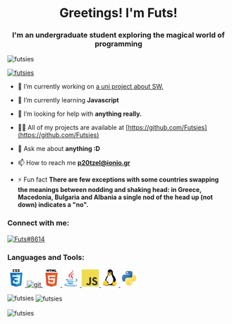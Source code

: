<h1 align="center">Greetings! I'm Futs!</h1>
<h3 align="center">I'm an undergraduate student exploring the magical world of programming</h3>

<p align="left"> <img src="https://komarev.com/ghpvc/?username=futsies&label=Profile%20views&color=0e75b6&style=flat" alt="futsies" /> </p>

<p align="left"> <a href="https://github.com/ryo-ma/github-profile-trophy"><img src="https://github-profile-trophy.vercel.app/?username=futsies" alt="futsies" /></a> </p>

- 🔭 I’m currently working on [a uni project about SW.](https://github.com/Futsies/sw/tree/2020174/projects/2020174)

- 🌱 I’m currently learning **Javascript**

- 🤝 I’m looking for help with **anything really.**

- 👨‍💻 All of my projects are available at [https://github.com/Futsies](https://github.com/Futsies)

- 💬 Ask me about **anything :D**

- 📫 How to reach me **p20tzel@ionio.gr**

- ⚡ Fun fact **There are few exceptions with some countries swapping the meanings between nodding and shaking head: in Greece, Macedonia, Bulgaria and Albania a single nod of the head up (not down) indicates a "no".**

<h3 align="left">Connect with me:</h3>
<p align="left">
<a href="https://discord.gg/Futs#8614" target="blank"><img align="center" src="https://raw.githubusercontent.com/rahuldkjain/github-profile-readme-generator/master/src/images/icons/Social/discord.svg" alt="Futs#8614" height="30" width="40" /></a>
</p>

<h3 align="left">Languages and Tools:</h3>
<p align="left"> <a href="https://www.w3schools.com/css/" target="_blank" rel="noreferrer"> <img src="https://raw.githubusercontent.com/devicons/devicon/master/icons/css3/css3-original-wordmark.svg" alt="css3" width="40" height="40"/> </a> <a href="https://git-scm.com/" target="_blank" rel="noreferrer"> <img src="https://www.vectorlogo.zone/logos/git-scm/git-scm-icon.svg" alt="git" width="40" height="40"/> </a> <a href="https://www.w3.org/html/" target="_blank" rel="noreferrer"> <img src="https://raw.githubusercontent.com/devicons/devicon/master/icons/html5/html5-original-wordmark.svg" alt="html5" width="40" height="40"/> </a> <a href="https://www.java.com" target="_blank" rel="noreferrer"> <img src="https://raw.githubusercontent.com/devicons/devicon/master/icons/java/java-original.svg" alt="java" width="40" height="40"/> </a> <a href="https://developer.mozilla.org/en-US/docs/Web/JavaScript" target="_blank" rel="noreferrer"> <img src="https://raw.githubusercontent.com/devicons/devicon/master/icons/javascript/javascript-original.svg" alt="javascript" width="40" height="40"/> </a> <a href="https://www.linux.org/" target="_blank" rel="noreferrer"> <img src="https://raw.githubusercontent.com/devicons/devicon/master/icons/linux/linux-original.svg" alt="linux" width="40" height="40"/> </a> <a href="https://www.python.org" target="_blank" rel="noreferrer"> <img src="https://raw.githubusercontent.com/devicons/devicon/master/icons/python/python-original.svg" alt="python" width="40" height="40"/> </a> </p>

<p><img align="left" src="https://github-readme-stats.vercel.app/api/top-langs?username=futsies&show_icons=true&locale=en&layout=compact" alt="futsies" /></p>

<p>&nbsp;<img align="center" src="https://github-readme-stats.vercel.app/api?username=futsies&show_icons=true&locale=en" alt="futsies" /></p>

<p><img align="center" src="https://github-readme-streak-stats.herokuapp.com/?user=futsies&" alt="futsies" /></p>
